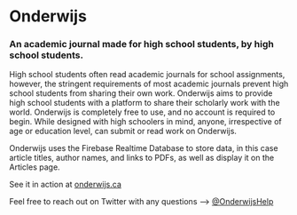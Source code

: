 # Onderwijs
### An academic journal made for high school students, by high school students.

High school students often read academic journals for school assignments, however, the stringent requirements of most academic journals prevent high school students from sharing their own work. Onderwijs aims to provide high school students with a platform to share their scholarly work with the world. Onderwijs is completely free to use, and no account is required to begin. While designed with high schoolers in mind, anyone, irrespective of age or education level, can submit or read work on Onderwijs.

Onderwijs uses the Firebase Realtime Database to store data, in this case article titles, author names, and links to PDFs, as well as display it on the Articles page.

See it in action at <a href="https://onderwijs.ca" target="_blank">onderwijs.ca</a>

Feel free to reach out on Twitter with any questions --> <a href="https://twitter.com/OnderwijsHelp" target="_blank">@OnderwijsHelp</a>

